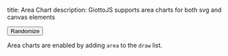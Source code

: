 title: Area Chart
description: GiottoJS supports area charts for both svg and canvas elements

<div class="row" d3-fluid='giotto.json'>
    <div class="col-sm-10">
        <div data-aspect-ratio="2:1">
            <d3paper></d3paper>
        </div>
    </div>
    <div class="col-sm-2">
        <button class="btn btn-default" type="submit" d3-click="vm.randomize()">Randomize</button>
    </div>
</div>

Area charts are enabled by adding ``area`` to the ``draw`` list.
